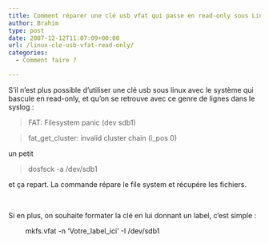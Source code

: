 ```yaml
---
title: Comment réparer une clé usb vfat qui passe en read-only sous Linux ?
author: Brahim
type: post
date: 2007-12-12T11:07:09+00:00
url: /linux-cle-usb-vfat-read-only/
categories:
  - Comment faire ?

---
```

S&#8217;il n&#8217;est plus possible d&#8217;utiliser une clé usb sous linux avec le système qui bascule en read-only, et qu&#8217;on se retrouve avec ce genre de lignes dans le syslog :

> FAT: Filesystem panic (dev sdb1)
  
> fat\_get\_cluster: invalid cluster chain (i_pos 0)

un petit

> dosfsck -a /dev/sdb1

et ça repart. La commande répare le file system et récupére les fichiers.

&nbsp;

Si en plus, on souhaite formater la clé en lui donnant un label, c&#8217;est simple :

<p style="padding-left: 30px;">
   mkfs.vfat -n &#8216;Votre_label_ici&#8217; -I /dev/sdb1
</p>